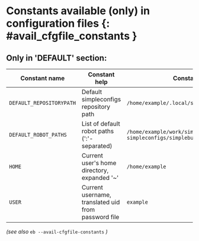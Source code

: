 # Constants available (only) in configuration files {: #avail_cfgfile_constants }

## Only in 'DEFAULT' section:

Constant name             |Constant help                                      |Constant value
--------------------------|---------------------------------------------------|-------------------------------------------------------------------
``DEFAULT_REPOSITORYPATH``|Default simpleconfigs repository path                |``/home/example/.local/simplebuild/ebfiles_repo``
``DEFAULT_ROBOT_PATHS``   |List of default robot paths (':'-separated)        |``/home/example/work/simplebuild-simpleconfigs/simplebuild/simpleconfigs``
``HOME``                  |Current user's home directory, expanded '~'        |``/home/example``
``USER``                  |Current username, translated uid from password file|``example``

*(see also* ``eb --avail-cfgfile-constants`` *)*
